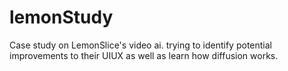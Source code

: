 # lemonStudy
Case study on LemonSlice's video ai. trying to identify potential improvements to their UIUX as well as learn how diffusion works. 
